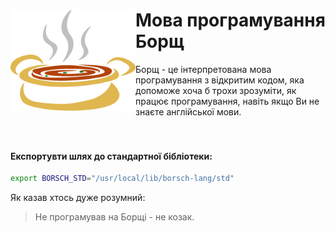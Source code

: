 <img width="200" src="misc/logo.png" align="left" /> Мова програмування Борщ
============================================================================
Борщ - це інтерпретована мова програмування з відкритим кодом,
яка допоможе хоча б трохи зрозуміти, як працює програмування,
навіть якщо Ви не знаєте англійської мови.
<br><br><br>

#### Експортувти шлях до стандартної бібліотеки:
```bash
export BORSCH_STD="/usr/local/lib/borsch-lang/std"
```

Як казав хтось дуже розумний:
> Не програмував на Борщі - не козак.
